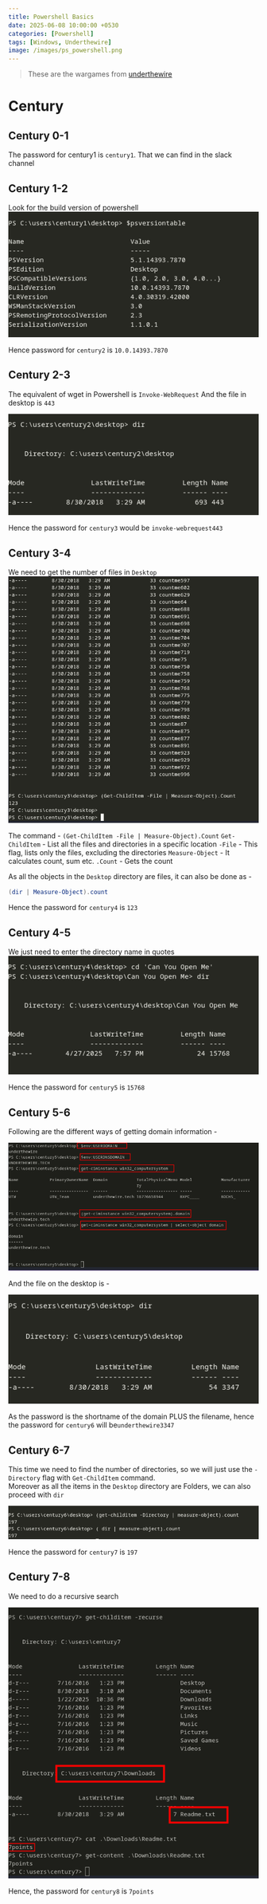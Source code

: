 ```yaml
---
title: Powershell Basics
date: 2025-06-08 10:00:00 +0530
categories: [Powershell]
tags: [Windows, Underthewire]
image: /images/ps_powershell.png
---
```


> These are the wargames from [underthewire](https://underthewire.tech)

# Century

## Century 0-1
The password for century1 is `century1`. That we can find in the slack channel

## Century 1-2
Look for the build version of powershell 
![psversioninfo](/images/ps_psversion.png)

Hence password for `century2` is `10.0.14393.7870`

## Century 2-3
The equivalent of wget in Powershell is `Invoke-WebRequest`
And the file in desktop is `443`

![file](/images/ps_invokeweb.png)

Hence the password for `century3` would be `invoke-webrequest443`

## Century 3-4
We need to get the number of files in `Desktop`
![count](/images/ps_countoffiles.png)

The command - `(Get-ChildItem -File | Measure-Object).Count`
`Get-ChildItem` - List all the files and directories in a specific location
`-File` - This flag, lists only the files, excluding the directories
`Measure-Object` - It calculates count, sum etc.
`.Count` - Gets the count 

As all the objects in the `Desktop` directory are files, it can also be done as - 
```powershell
(dir | Measure-Object).count
```
Hence the password for `century4` is `123`

## Century 4-5
We just need to enter the directory name in quotes 
![cd](/images/ps_canyouopenme.png)

Hence the password for `century5` is `15768`

## Century 5-6
Following are the different ways of getting domain information - 

![domaininfo](/images/ps_domaininfo.png)

And the file on the desktop is - 

![3347file](/images/ps_3347file.png)

As the password is the shortname of the domain PLUS the filename, hence the password for `century6` will be`underthewire3347`

## Century 6-7
This time we need to find the number of directories, so we will just use the `-Directory` flag with `Get-ChildItem` command.<br>
Moreover as all the items in the `Desktop` directory are Folders, we can also proceed with `dir`

![getcount](/images/ps_getcountdir.png)

Hence the password for `century7` is `197`

## Century 7-8
We need to do a recursive search

![recurse](/images/ps_recursivesearch.png)

Hence, the password for `century8` is `7points`
